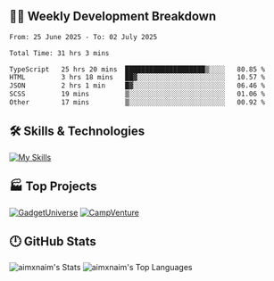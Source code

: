 

## 🧑‍💻 Weekly Development Breakdown

<!--START_SECTION:waka-->

```txt
From: 25 June 2025 - To: 02 July 2025

Total Time: 31 hrs 3 mins

TypeScript   25 hrs 20 mins  ████████████████████▒░░░░   80.85 %
HTML         3 hrs 18 mins   ██▓░░░░░░░░░░░░░░░░░░░░░░   10.57 %
JSON         2 hrs 1 min     █▓░░░░░░░░░░░░░░░░░░░░░░░   06.46 %
SCSS         19 mins         ▒░░░░░░░░░░░░░░░░░░░░░░░░   01.06 %
Other        17 mins         ▒░░░░░░░░░░░░░░░░░░░░░░░░   00.92 %
```

<!--END_SECTION:waka-->

## 🛠️ Skills & Technologies

[![My Skills](https://skillicons.dev/icons?i=angular,react,docker,mongodb,nodejs,express,github,bootstrap,prisma,postman,postgres&perline=8)](https://skillicons.dev)

## 🏭 Top Projects

[![GadgetUniverse](https://github-readme-stats.vercel.app/api/pin/?username=aimxnaim&repo=GadgetUniverse&theme=dark)](https://github.com/aimxnaim/GadgetUniverse)
[![CampVenture](https://github-readme-stats.vercel.app/api/pin/?username=aimxnaim&repo=CampVenture&theme=dark)](https://github.com/aimxnaim/CampVenture)

## 🕛 GitHub Stats

![aimxnaim's Stats](https://github-readme-stats.vercel.app/api?username=aimxnaim&theme=tokyonight&show_icons=true&hide_border=true&count_private=true)
![aimxnaim's Top Languages](https://github-readme-stats.vercel.app/api/top-langs/?username=aimxnaim&theme=tokyonight&show_icons=true&hide_border=true&layout=compact)




